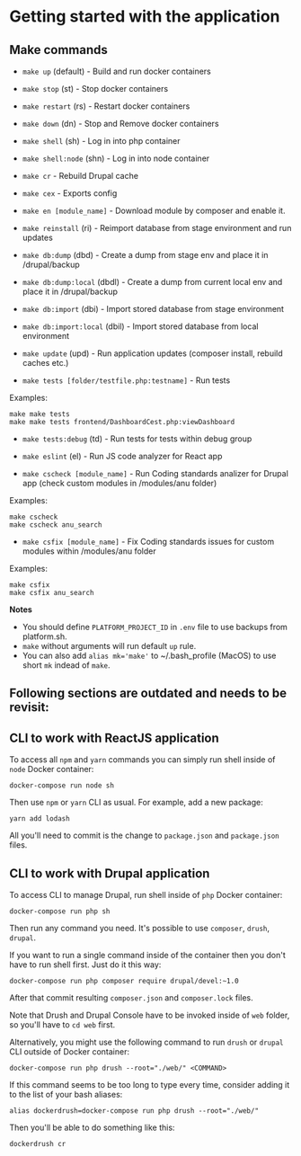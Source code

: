 # Getting started with the application

## Make commands

- `make up` (default) - Build and run docker containers
- `make stop` (st) - Stop docker containers
- `make restart` (rs) - Restart docker containers
- `make down` (dn) - Stop and Remove docker containers
- `make shell` (sh) - Log in into php container
- `make shell:node` (shn) - Log in into node container
- `make cr` - Rebuild Drupal cache
- `make cex` - Exports config
- `make en [module_name]` - Download module by composer and enable it.
- `make reinstall` (ri) - Reimport database from stage environment and run updates
- `make db:dump` (dbd) - Create a dump from stage env and place it in /drupal/backup
- `make db:dump:local` (dbdl) - Create a dump from current local env and place it in /drupal/backup
- `make db:import` (dbi) - Import stored database from stage environment
- `make db:import:local` (dbil) - Import stored database from local environment
- `make update` (upd) - Run application updates (composer install, rebuild caches etc.)

- `make tests [folder/testfile.php:testname]` - Run tests

Examples:
```
make make tests
make make tests frontend/DashboardCest.php:viewDashboard
```

- `make tests:debug` (td) - Run tests for tests within debug group

- `make eslint` (el) - Run JS code analyzer for React app

- `make cscheck [module_name]` - Run Coding standards analizer for Drupal app (check custom modules in /modules/anu folder)

Examples:
```
make cscheck
make cscheck anu_search
```

- `make csfix [module_name]` - Fix Coding standards issues for custom modules within /modules/anu folder

Examples:
```
make csfix
make csfix anu_search
```

**Notes**

- You should define `PLATFORM_PROJECT_ID` in `.env` file to use backups from platform.sh.
- `make` without arguments will run default `up` rule.
- You can also add `alias mk='make'` to ~/.bash_profile (MacOS) to use short `mk` indead of `make`.

## Following sections are outdated and needs to be revisit:
## CLI to work with ReactJS application

To access all `npm` and `yarn` commands you can simply run shell inside of `node` Docker container:

```
docker-compose run node sh
```

Then use `npm` or `yarn` CLI as usual. For example, add a new package:

```
yarn add lodash
```

All you'll need to commit is the change to `package.json` and `package.json` files.


## CLI to work with Drupal application

To access CLI to manage Drupal, run shell inside of `php` Docker container:

```
docker-compose run php sh
```

Then run any command you need. It's possible to use `composer`, `drush`, `drupal`.

If you want to run a single command inside of the container then you don't have to run shell first. Just do it this way:

```
docker-compose run php composer require drupal/devel:~1.0
```

After that commit resulting `composer.json` and `composer.lock` files.

Note that Drush and Drupal Console have to be invoked inside of `web` folder, so you'll have to `cd web` first.

Alternatively, you might use the following command to run `drush` or `drupal` CLI outside of Docker container:
 
```
docker-compose run php drush --root="./web/" <COMMAND>
```

If this command seems to be too long to type every time, consider adding it to the list of your bash aliases:
 
```
alias dockerdrush=docker-compose run php drush --root="./web/"
```

Then you'll be able to do something like this:

```
dockerdrush cr
```
